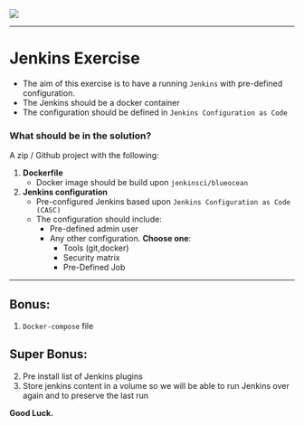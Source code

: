 ![](https://raw.githubusercontent.com/nirgeier/KubernetesLabs/master/resources/k8s-logos.png)

---

# Jenkins Exercise

- The aim of this exercise is to have a running `Jenkins` with pre-defined configuration.
- The Jenkins should be a docker container
- The configuration should be defined in `Jenkins Configuration as Code`

### What should be in the solution?

A zip / Github project with the following:

1. **Dockerfile**
    - Docker image should be build upon `jenkinsci/blueocean`
2. **Jenkins configuration** 
    - Pre-configured Jenkins based upon `Jenkins Configuration as Code (CASC)`
    - The configuration should include:
      - Pre-defined admin user
      - Any other configuration. **Choose one**:
        - Tools (git,docker) 
        - Security matrix
        - Pre-Defined Job

---

## Bonus:
1.  `Docker-compose` file 

## Super Bonus:
2.  Pre install list of Jenkins plugins
3.  Store jenkins content in a volume so we will be able to run Jenkins over again and to preserve the last run

**Good Luck.**


    